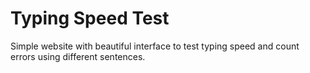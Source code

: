 # Typing Speed Test
Simple website with beautiful interface to test typing speed and count errors using different sentences.
